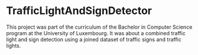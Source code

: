 # TrafficLightAndSignDetector
This project was part of the curriculum of the Bachelor in Computer Science program at the University of Luxembourg. It was about a combined traffic light and sign detection using a joined dataset of traffic signs and traffic lights.
